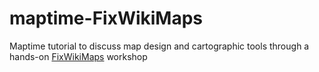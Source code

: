 # maptime-FixWikiMaps
Maptime tutorial to discuss map design and cartographic tools through a hands-on [FixWikiMaps](http://fixwikimaps.tumblr.com/) workshop
